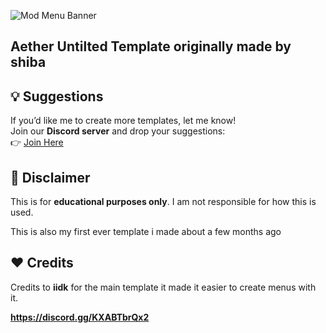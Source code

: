 ![Mod Menu Banner](https://media.discordapp.net/attachments/1345742664355680547/1358558532420501565/image.png?ex=67f447ba&is=67f2f63a&hm=eaa2363751bae1ea8dd70bbfb5f033211d37541295feeb70be71ccdd7e3f650f&=&format=webp&quality=lossless&width=1522&height=856)  

## Aether Untilted Template originally made by shiba

## 💡 Suggestions  
If you’d like me to create more templates, let me know!  
Join our **Discord server** and drop your suggestions:  
👉 [Join Here](https://discord.gg/KXABTbrQx2)  

## 📜 Disclaimer  
This is for **educational purposes only**. I am not responsible for how this is used.  

This is also my first ever template i made about a few months ago

## ❤️ Credits  
Credits to **iidk** for the main template it made it easier to create menus with it. 

**https://discord.gg/KXABTbrQx2**
